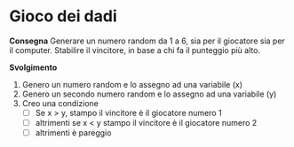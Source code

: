 # Gioco dei dadi

**Consegna**
Generare un numero random da 1 a 6, sia per il giocatore sia per il computer.
Stabilire il vincitore, in base a chi fa il punteggio più alto.

**Svolgimento**
1. Genero un numero random e lo assegno ad una variabile (x)
2. Genero un secondo numero random e lo assegno ad una variabile (y)
3. Creo una condizione
    - [ ] Se x > y, stampo il vincitore è il giocatore numero 1
    - [ ] altrimenti se x < y stampo il vincitore è il giocatore numero 2
    - [ ] altrimenti è pareggio